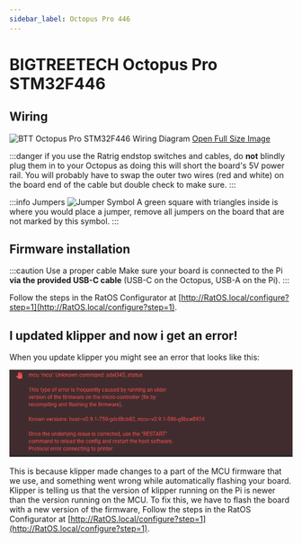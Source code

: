 ```yaml
---
sidebar_label: Octopus Pro 446
---
```


# BIGTREETECH Octopus Pro STM32F446

## Wiring

![BTT Octopus Pro STM32F446 Wiring Diagram](_media/octopus-pro-wiring.png)
[Open Full Size Image](_media/octopus-pro-wiring-full.png)

:::danger if you use the Ratrig endstop switches and cables, do **not** blindly plug them in to your Octopus as doing this will short the board's 5V power rail.
You will probably have to swap the outer two wires (red and white) on the board end of the cable but double check to make sure.
:::

:::info Jumpers
![Jumper Symbol](_media/jumper-symbol.svg) A green square with triangles inside is where you would place a jumper,
remove all jumpers on the board that are not marked by this symbol.
:::

## Firmware installation

:::caution Use a proper cable
Make sure your board is connected to the Pi **via the provided USB-C cable** (USB-C on the Octopus, USB-A on the Pi).
:::

Follow the steps in the RatOS Configurator at [http://RatOS.local/configure?step=1](http://RatOS.local/configure?step=1).

## I updated klipper and now i get an error!

When you update klipper you might see an error that looks like this:

![Firmware version mismatch between host and guest](/img/firmware_version_mismatch.png)

This is because klipper made changes to a part of the MCU firmware that we use, and something went wrong while automatically flashing your board. Klipper is telling us that the version of klipper running on the Pi is newer than the version running on the MCU. To fix this, we have to flash the board with a new version of the firmware, Follow the steps in the RatOS Configurator at [http://RatOS.local/configure?step=1](http://RatOS.local/configure?step=1).
